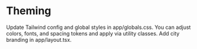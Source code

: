# Theming

Update Tailwind config and global styles in app/globals.css. You can adjust colors, fonts, and spacing tokens and apply via utility classes. Add city branding in app/layout.tsx.
